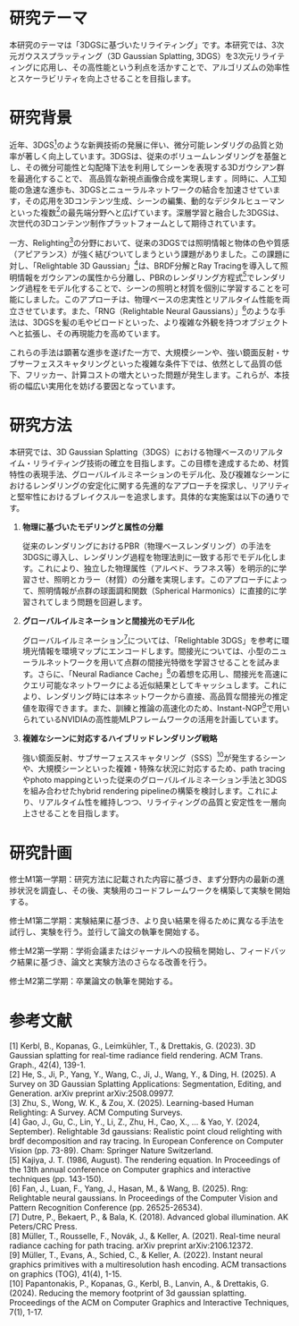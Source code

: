 # 研究テーマ

本研究のテーマは「3DGSに基づいたリライティング」です。本研究では、3次元ガウススプラッティング（3D Gaussian Splatting, 3DGS）を3次元リライティングに応用し、その高性能という利点を活かすことで、アルゴリズムの効率性とスケーラビリティを向上させることを目指します。

# 研究背景

近年、3DGS[<sup>1</sup>](#refer-anchor-1)のような新興技術の発展に伴い、微分可能レンダリグの品質と効率が著しく向上しています。3DGSは、従来のボリュームレンダリングを基盤とし、その微分可能性と勾配降下法を利用してシーンを表現する3Dガウシアン群を最適化することで、 高品質な新視点画像合成を実現します 。同時に、人工知能の急速な進歩も、3DGSとニューラルネットワークの結合を加速させています，その応用を3Dコンテンツ生成、シーンの編集、動的なデジタルヒューマンといった複数[<sup>2</sup>](#refer-anchor-2)の最先端分野へと広げています。深層学習と融合した3DGSは、次世代の3Dコンテンツ制作プラットフォームとして期待されています。

一方、Relighting[<sup>3</sup>](#refer-anchor-3)の分野において、従来の3DGSでは照明情報と物体の色や質感（アピアランス）が強く結びついてしまうという課題がありました。この課題に対し、「Relightable 3D Gaussian」[<sup>4</sup>](#refer-anchor-4)は、BRDF分解とRay Tracingを導入して照明情報をガウシアンの属性から分離し、PBRのレンダリング方程式[<sup>5</sup>](#refer-anchor-5)でレンダリング過程をモデル化することで、シーンの照明と材質を個別に学習することを可能にしました。このアプローチは、物理ベースの忠実性とリアルタイム性能を両立させています。また、「RNG（Relightable Neural Gaussians）」[<sup>6</sup>](#refer-anchor-6)のような手法は、3DGSを髪の毛やビロードといった、より複雑な外観を持つオブジェクトへと拡張し、その再現能力を高めています。

これらの手法は顕著な進歩を遂げた一方で、大規模シーンや、強い鏡面反射・サブサーフェススキャタリングといった複雑な条件下では、依然として品質の低下、フリッカー、計算コストの増大といった問題が発生します。これらが、本技術の幅広い実用化を妨げる要因となっています。

# 研究方法

本研究では、3D Gaussian Splatting（3DGS）における物理ベースのリアルタイム・リライティング技術の確立を目指します。この目標を達成するため、材質特性の表現手法、グローバルイルミネーションのモデル化、及び複雑なシーンにおけるレンダリングの安定化に関する先進的なアプローチを探求し、リアリティと堅牢性におけるブレイクスルーを追求します。具体的な実施案は以下の通りです。

1. **物理に基づいたモデリングと属性の分離**

   従来のレンダリングにおけるPBR（物理ベースレンダリング）の手法を3DGSに導入し、レンダリング過程を物理法則に一致する形でモデル化します。これにより、独立した物理属性（アルベド、ラフネス等）を明示的に学習させ、照明とカラー（材質）の分離を実現します。このアプローチによって、照明情報が点群の球面調和関数（Spherical Harmonics）に直接的に学習されてしまう問題を回避します。
2. **グローバルイルミネーションと間接光のモデル化**

   グローバルイルミネーション[<sup>7</sup>](#refer-anchor-7)については、「Relightable 3DGS」を参考に環境光情報を環境マップにエンコードします。間接光については、小型のニューラルネットワークを用いて点群の間接光特徴を学習させることを試みます。さらに、「Neural Radiance Cache」[<sup>8</sup>](#refer-anchor-8)の着想を応用し、間接光を高速にクエリ可能なネットワークによる近似結果としてキャッシュします。これにより、レンダリング時には本ネットワークから直接、高品質な間接光の推定値を取得できます。また、訓練と推論の高速化のため、Instant-NGP[<sup>9</sup>](#refer-anchor-9)で用いられているNVIDIAの高性能MLPフレームワークの活用を計画しています。
3. **複雑なシーンに対応するハイブリッドレンダリング戦略**

   強い鏡面反射、サブサーフェススキャタリング（SSS）[<sup>10</sup>](#refer-anchor-10)が発生するシーンや、大規模シーンといった複雑・特殊な状況に対応するため、path tracingやphoto mappingといった従来のグローバルイルミネーション手法と3DGSを組み合わせたhybrid rendering pipelineの構築を検討します。これにより、リアルタイム性を維持しつつ、リライティングの品質と安定性を一層向上させることを目指します。

# 研究計画

修士M1第一学期：研究方法に記載された内容に基づき、まず分野内の最新の進捗状況を調査し、その後、実験用のコードフレームワークを構築して実験を開始する。

修士M1第二学期：実験結果に基づき、より良い結果を得るために異なる手法を試行し、実験を行う。並行して論文の執筆を開始する。

修士M2第一学期：学術会議またはジャーナルへの投稿を開始し、フィードバック結果に基づき、論文と実験方法のさらなる改善を行う。

修士M2第二学期：卒業論文の執筆を開始する。

# 参考文献

<div id="refer-anchor-1"></div>
[1] Kerbl, B., Kopanas, G., Leimkühler, T., & Drettakis, G. (2023). 3D Gaussian splatting for real-time radiance field rendering. ACM Trans. Graph., 42(4), 139-1.

<div id="refer-anchor-2"></div>
[2] He, S., Ji, P., Yang, Y., Wang, C., Ji, J., Wang, Y., & Ding, H. (2025). A Survey on 3D Gaussian Splatting Applications: Segmentation, Editing, and Generation. arXiv preprint arXiv:2508.09977.

<div id="refer-anchor-3"></div>
[3] Zhu, S., Wong, W. K., & Zou, X. (2025). Learning-based Human Relighting: A Survey. ACM Computing Surveys.

<div id="refer-anchor-4"></div>
[4] Gao, J., Gu, C., Lin, Y., Li, Z., Zhu, H., Cao, X., ... & Yao, Y. (2024, September). Relightable 3d gaussians: Realistic point cloud relighting with brdf decomposition and ray tracing. In European Conference on Computer Vision (pp. 73-89). Cham: Springer Nature Switzerland.

<div id="refer-anchor-5"></div>
[5] Kajiya, J. T. (1986, August). The rendering equation. In Proceedings of the 13th annual conference on Computer graphics and interactive techniques (pp. 143-150).

<div id="refer-anchor-6"></div>
[6] Fan, J., Luan, F., Yang, J., Hasan, M., & Wang, B. (2025). Rng: Relightable neural gaussians. In Proceedings of the Computer Vision and Pattern Recognition Conference (pp. 26525-26534).

<div id="refer-anchor-7"></div>
[7] Dutre, P., Bekaert, P., & Bala, K. (2018). Advanced global illumination. AK Peters/CRC Press.

<div id="refer-anchor-8"></div>
[8] Müller, T., Rousselle, F., Novák, J., & Keller, A. (2021). Real-time neural radiance caching for path tracing. arXiv preprint arXiv:2106.12372.

<div id="refer-anchor-9"></div>
[9] Müller, T., Evans, A., Schied, C., & Keller, A. (2022). Instant neural graphics primitives with a multiresolution hash encoding. ACM transactions on graphics (TOG), 41(4), 1-15.

<div id="refer-anchor-10"></div>
[10] Papantonakis, P., Kopanas, G., Kerbl, B., Lanvin, A., & Drettakis, G. (2024). Reducing the memory footprint of 3d gaussian splatting. Proceedings of the ACM on Computer Graphics and Interactive Techniques, 7(1), 1-17.

